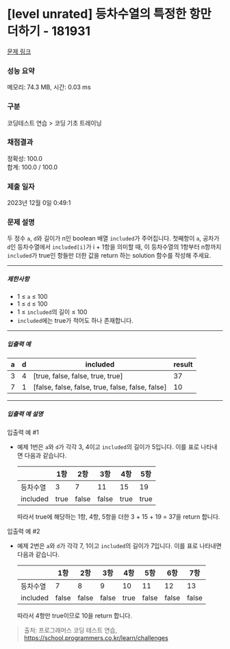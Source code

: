 # [level unrated] 등차수열의 특정한 항만 더하기 - 181931 

[문제 링크](https://school.programmers.co.kr/learn/courses/30/lessons/181931) 

### 성능 요약

메모리: 74.3 MB, 시간: 0.03 ms

### 구분

코딩테스트 연습 > 코딩 기초 트레이닝

### 채점결과

정확성: 100.0<br/>합계: 100.0 / 100.0

### 제출 일자

2023년 12월 0일 0:49:1

### 문제 설명

<p style="user-select: auto !important;">두 정수 <code style="user-select: auto !important;">a</code>, <code style="user-select: auto !important;">d</code>와 길이가 n인 boolean 배열 <code style="user-select: auto !important;">included</code>가 주어집니다. 첫째항이 <code style="user-select: auto !important;">a</code>, 공차가 <code style="user-select: auto !important;">d</code>인 등차수열에서 <code style="user-select: auto !important;">included[i]</code>가 i + 1항을 의미할 때, 이 등차수열의 1항부터 n항까지 <code style="user-select: auto !important;">included</code>가 true인 항들만 더한 값을 return 하는 solution 함수를 작성해 주세요.</p>

<hr style="user-select: auto !important;">

<h5 style="user-select: auto !important;">제한사항</h5>

<ul style="user-select: auto !important;">
<li style="user-select: auto !important;">1 ≤ <code style="user-select: auto !important;">a</code> ≤ 100</li>
<li style="user-select: auto !important;">1 ≤ <code style="user-select: auto !important;">d</code> ≤ 100</li>
<li style="user-select: auto !important;">1 ≤ <code style="user-select: auto !important;">included</code>의 길이 ≤ 100</li>
<li style="user-select: auto !important;"><code style="user-select: auto !important;">included</code>에는 true가 적어도 하나 존재합니다.</li>
</ul>

<hr style="user-select: auto !important;">

<h5 style="user-select: auto !important;">입출력 예</h5>
<table class="table" style="user-select: auto !important;">
        <thead style="user-select: auto !important;"><tr style="user-select: auto !important;">
<th style="user-select: auto !important;">a</th>
<th style="user-select: auto !important;">d</th>
<th style="user-select: auto !important;">included</th>
<th style="user-select: auto !important;">result</th>
</tr>
</thead>
        <tbody style="user-select: auto !important;"><tr style="user-select: auto !important;">
<td style="user-select: auto !important;">3</td>
<td style="user-select: auto !important;">4</td>
<td style="user-select: auto !important;">[true, false, false, true, true]</td>
<td style="user-select: auto !important;">37</td>
</tr>
<tr style="user-select: auto !important;">
<td style="user-select: auto !important;">7</td>
<td style="user-select: auto !important;">1</td>
<td style="user-select: auto !important;">[false, false, false, true, false, false, false]</td>
<td style="user-select: auto !important;">10</td>
</tr>
</tbody>
      </table>
<hr style="user-select: auto !important;">

<h5 style="user-select: auto !important;">입출력 예 설명</h5>

<p style="user-select: auto !important;">입출력 예 #1</p>

<ul style="user-select: auto !important;">
<li style="user-select: auto !important;"><p style="user-select: auto !important;">예제 1번은 <code style="user-select: auto !important;">a</code>와 <code style="user-select: auto !important;">d</code>가 각각 3, 4이고 <code style="user-select: auto !important;">included</code>의 길이가 5입니다. 이를 표로 나타내면 다음과 같습니다.</p>
<table class="table" style="user-select: auto !important;">
        <thead style="user-select: auto !important;"><tr style="user-select: auto !important;">
<th style="user-select: auto !important;"></th>
<th style="user-select: auto !important;">1항</th>
<th style="user-select: auto !important;">2항</th>
<th style="user-select: auto !important;">3항</th>
<th style="user-select: auto !important;">4항</th>
<th style="user-select: auto !important;">5항</th>
</tr>
</thead>
        <tbody style="user-select: auto !important;"><tr style="user-select: auto !important;">
<td style="user-select: auto !important;">등차수열</td>
<td style="user-select: auto !important;">3</td>
<td style="user-select: auto !important;">7</td>
<td style="user-select: auto !important;">11</td>
<td style="user-select: auto !important;">15</td>
<td style="user-select: auto !important;">19</td>
</tr>
<tr style="user-select: auto !important;">
<td style="user-select: auto !important;">included</td>
<td style="user-select: auto !important;">true</td>
<td style="user-select: auto !important;">false</td>
<td style="user-select: auto !important;">false</td>
<td style="user-select: auto !important;">true</td>
<td style="user-select: auto !important;">true</td>
</tr>
</tbody>
      </table>
<p style="user-select: auto !important;">따라서 true에 해당하는 1항, 4항, 5항을 더한 3 + 15 + 19 = 37을 return 합니다.</p></li>
</ul>

<p style="user-select: auto !important;">입출력 예 #2</p>

<ul style="user-select: auto !important;">
<li style="user-select: auto !important;"><p style="user-select: auto !important;">예제 2번은 <code style="user-select: auto !important;">a</code>와 <code style="user-select: auto !important;">d</code>가 각각 7, 1이고 <code style="user-select: auto !important;">included</code>의 길이가 7입니다. 이를 표로 나타내면 다음과 같습니다.</p>
<table class="table" style="user-select: auto !important;">
        <thead style="user-select: auto !important;"><tr style="user-select: auto !important;">
<th style="user-select: auto !important;"></th>
<th style="user-select: auto !important;">1항</th>
<th style="user-select: auto !important;">2항</th>
<th style="user-select: auto !important;">3항</th>
<th style="user-select: auto !important;">4항</th>
<th style="user-select: auto !important;">5항</th>
<th style="user-select: auto !important;">6항</th>
<th style="user-select: auto !important;">7항</th>
</tr>
</thead>
        <tbody style="user-select: auto !important;"><tr style="user-select: auto !important;">
<td style="user-select: auto !important;">등차수열</td>
<td style="user-select: auto !important;">7</td>
<td style="user-select: auto !important;">8</td>
<td style="user-select: auto !important;">9</td>
<td style="user-select: auto !important;">10</td>
<td style="user-select: auto !important;">11</td>
<td style="user-select: auto !important;">12</td>
<td style="user-select: auto !important;">13</td>
</tr>
<tr style="user-select: auto !important;">
<td style="user-select: auto !important;">included</td>
<td style="user-select: auto !important;">false</td>
<td style="user-select: auto !important;">false</td>
<td style="user-select: auto !important;">false</td>
<td style="user-select: auto !important;">true</td>
<td style="user-select: auto !important;">false</td>
<td style="user-select: auto !important;">false</td>
<td style="user-select: auto !important;">false</td>
</tr>
</tbody>
      </table>
<p style="user-select: auto !important;">따라서 4항만 true이므로 10을 return 합니다.</p></li>
</ul>


> 출처: 프로그래머스 코딩 테스트 연습, https://school.programmers.co.kr/learn/challenges